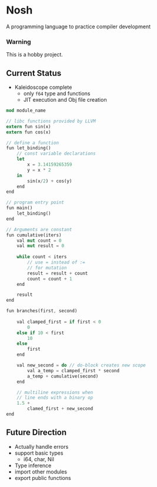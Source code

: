 # Nosh

A programming language to practice compiler development

### __Warning__
This is a hobby project.

## Current Status
* Kaleidoscope complete
  * only `f64` type and functions
  * JIT execution and Obj file creation

```rust
mod module_name

// libc functions provided by LLVM
extern fun sin(x)
extern fun cos(x)

// define a function
fun let_binding()
    // const variable declarations
    let
        x = 3.14159265359
        y = x * 2
    in
        sin(x/2) + cos(y)
    end
end

// program entry point
fun main()
    let_binding()
end

// Arguments are constant
fun cumulative(iters)
    val mut count = 0
    val mut result = 0 
    
    while count < iters
        // use = instead of :=
        // for mutation
        result = result + count
        count = count + 1
    end

    result
end

fun branches(first, second)
    
    val clamped_first = if first < 0
        0
    else if 10 < first 
        10
    else
        first
    end

    val new_second = do // do-block creates new scope
        val a_temp = clamped_first * second
        a_temp + cumulative(second)
    end

    // multiline expressions when
    // line ends with a binary op
    1.5 + 
        clamed_first + new_second
end
```


## Future Direction
* Actually handle errors
* support basic types
  * i64, char, Nil
* Type inference
* import other modules
* export public functions